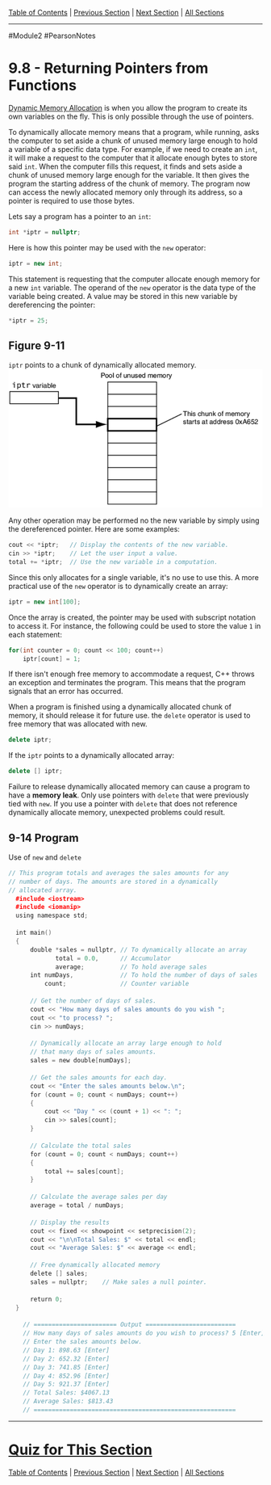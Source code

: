 [Table of Contents](/README.md) | [Previous Section](9.7%20-%20Pointers%20as%20Function%20Parameters.md) | [Next Section](9.9%20-%20Returning%20Pointers%20from%20Functions.md) | [All Sections](/Module%202/Pearson%20Notes/) <br />
***
#Module2 #PearsonNotes 
# 9.8 - Returning Pointers from Functions
<u>Dynamic Memory Allocation</u> is when you allow the program to create its own variables on the fly. This is only possible through the use of pointers.

To dynamically allocate memory means that a program, while running, asks the computer to set aside a chunk of unused memory large enough to hold a variable of a specific data type. For example, if we need to create an `int`, it will make a request to the computer that it allocate enough bytes to store said `int`. When the computer fills this request, it finds and sets aside a chunk of unused memory large enough for the variable. It then gives the program the starting address of the chunk of memory. The program now can access the newly allocated memory only through its address, so a pointer is required to use those bytes.

Lets say a program has a pointer to an `int`:
```c++
int *iptr = nullptr;
```

Here is how this pointer may be used with the `new` operator:
```c++
iptr = new int;
```
This statement is requesting that the computer allocate enough memory for a new `int` variable. The operand of the `new` operator is the data type of the variable being created. A value may be stored in this new variable by dereferencing the pointer:
```c++
*iptr = 25;
```

## Figure 9-11
`iptr` points to a chunk of dynamically allocated memory. <br />
![9.8 - Figure 9-11](9.8%20Photos/9.8%20-%20Figure%209-11.png) <br />

Any other operation may be performed no the new variable by simply using the dereferenced pointer.
Here are some examples:
```c++
cout << *iptr;   // Display the contents of the new variable.
cin >> *iptr;    // Let the user input a value.
total += *iptr;  // Use the new variable in a computation.
```
Since this only allocates for a single variable, it's no use to use this. A more practical use of the `new` operator is to dynamically create an array:
```c++
iptr = new int[100];
```
Once the array is created, the pointer may be used with subscript notation to access it. For instance, the following could be used to store the value `1` in each statement:
```c++
for(int counter = 0; count << 100; count++)
	iptr[count] = 1;
```

If there isn't enough free memory to accommodate a request, C++ throws an exception and terminates the program. This means that the program signals that an error has occurred.

When a program is finished using a dynamically allocated chunk of memory, it should release it for future use. the `delete` operator is used to free memory that was allocated with new.
```c++
delete iptr;
```
If the `iptr` points to a dynamically allocated array:
```c++
delete [] iptr;
```

Failure to release dynamically allocated memory can cause a program to have a **memory leak**.
Only use pointers with `delete` that were previously tied with `new`. If you use a pointer with `delete` that does not reference dynamically allocate memory, unexpected problems could result.

## 9-14 Program
Use of `new` and `delete`
```c++
// This program totals and averages the sales amounts for any 
// number of days. The amounts are stored in a dynamically 
// allocated array. 
  #include <iostream> 
  #include <iomanip> 
  using namespace std;

  int main() 
  { 
      double *sales = nullptr, // To dynamically allocate an array 
             total = 0.0,      // Accumulator 
             average;          // To hold average sales 
      int numDays,             // To hold the number of days of sales 
          count;               // Counter variable 

      // Get the number of days of sales. 
      cout << "How many days of sales amounts do you wish "; 
      cout << "to process? "; 
      cin >> numDays; 

      // Dynamically allocate an array large enough to hold 
      // that many days of sales amounts. 
      sales = new double[numDays]; 

      // Get the sales amounts for each day. 
      cout << "Enter the sales amounts below.\n"; 
      for (count = 0; count < numDays; count++) 
      { 
          cout << "Day " << (count + 1) << ": "; 
          cin >> sales[count]; 
      } 

      // Calculate the total sales 
      for (count = 0; count < numDays; count++) 
      { 
          total += sales[count]; 
      } 

      // Calculate the average sales per day 
      average = total / numDays; 

      // Display the results 
      cout << fixed << showpoint << setprecision(2); 
      cout << "\n\nTotal Sales: $" << total << endl; 
      cout << "Average Sales: $" << average << endl; 

      // Free dynamically allocated memory 
      delete [] sales; 
      sales = nullptr;    // Make sales a null pointer. 

      return 0; 
  }

	// ======================= Output =========================
	// How many days of sales amounts do you wish to process? 5 [Enter]
	// Enter the sales amounts below.
	// Day 1: 898.63 [Enter]
	// Day 2: 652.32 [Enter]
	// Day 3: 741.85 [Enter]
	// Day 4: 852.96 [Enter]
	// Day 5: 921.37 [Enter]
	// Total Sales: $4067.13
	// Average Sales: $813.43
	// ========================================================
```
***
# [Quiz for This Section](!%20Unit%209%20Answers.md#Quiz-9-8)
[Table of Contents](/README.md) | [Previous Section](9.7%20-%20Pointers%20as%20Function%20Parameters.md) | [Next Section](9.9%20-%20Returning%20Pointers%20from%20Functions.md) | [All Sections](/Module%202/Pearson%20Notes/)